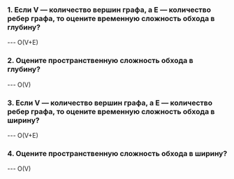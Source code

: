 <h3>1. Если V — количество вершин графа, а E — количество ребер графа, то оцените временную сложность обхода в глубину?</h3>
--- O(V+E)

<h3>2. Оцените пространственную сложность обхода в глубину?</h3>
--- O(V)

<h3>3. Если V — количество вершин графа, а E — количество ребер графа, то оцените временную сложность обхода в ширину?</h3>
--- O(V+E)

<h3>4. Оцените пространственную сложность обхода в ширину?</h3>
--- O(V)
